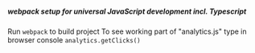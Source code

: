 ##### webpack setup for universal JavaScript development incl. Typescript 

Run ```webpack``` to build project
To see working part of "analytics.js" type in browser console ```analytics.getClicks()```
